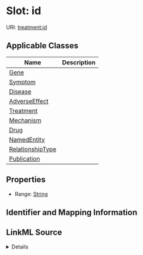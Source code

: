 # Slot: id

URI: [treatment:id](http://w3id.org/ontogpt/treatments/id)



<!-- no inheritance hierarchy -->




## Applicable Classes

| Name | Description |
| --- | --- |
[Gene](Gene.md) | 
[Symptom](Symptom.md) | 
[Disease](Disease.md) | 
[AdverseEffect](AdverseEffect.md) | 
[Treatment](Treatment.md) | 
[Mechanism](Mechanism.md) | 
[Drug](Drug.md) | 
[NamedEntity](NamedEntity.md) | 
[RelationshipType](RelationshipType.md) | 
[Publication](Publication.md) | 






## Properties

* Range: [String](String.md)







## Identifier and Mapping Information








## LinkML Source

<details>
```yaml
name: id
alias: id
domain_of:
- NamedEntity
- Publication
range: string

```
</details>